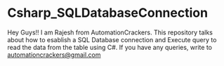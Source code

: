 # Csharp_SQLDatabaseConnection
Hey Guys!! I am Rajesh from AutomationCrackers. This repository talks about how to esablish a SQL Database connection and Execute query to read the data from the table using C#. 
If you have any queries, write to automationcrackers@gmail.com
